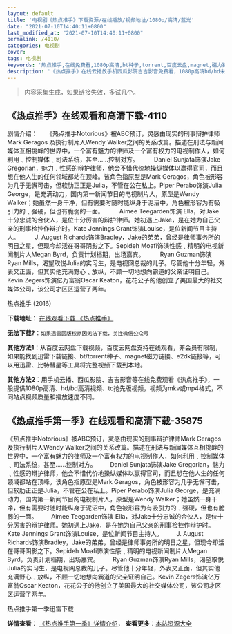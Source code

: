 ```yaml
---
layout: default
title: '电视剧《热点推手》下载资源/在线播放/视频地址/1080p/高清/蓝光'
date: "2021-07-10T14:40:11+0800"
last_modified_at: "2021-07-10T14:40:11+0800"
permalink: /4110/
categories: 电视剧
cover:
tags: 电视剧
keywords: '热点推手,在线免费看,1080p高清,bt种子,torrent,百度云盘,magnet,磁力链,迅雷下载资源'
description: '《热点推手》在线云播放手机西瓜影院吉吉影音免费看，1080p高清bd/hd未删减完整版和tc抢先枪版，mkv/mp4格式，附带bt/torrent种子、magnet/磁力链、百度云盘、网盘资源迅雷下载链接'
---
```


>内容采集生成，如果链接失效，多试几个。


## 《热点推手》在线观看和高清下载-4110

剧情介绍：　　《热点推手Notorious》被ABC预订，灵感由现实的刑事辩护律师Mark Geragos 及执行制片人Wendy Walker之间的关系改篇。描述在刑法与新闻媒体互相挑衅的世界中，一个富有魅力的律师及一个富有权力的电视制作人，如何利用﹑控制媒体﹑司法系统，甚至……控制对方。  　　Daniel Sunjata饰演Jake Gregorian，魅力﹑性感的辩护律师，他会不惜代价地操纵媒体以赢得官司，而且想在他人生的任何领域都站在顶峰。该角色指原型是Mark Geragos，角色被形容为几乎无懈可击，但软肋正正是Julia，不管在公在私上。Piper Perabo饰演Julia George，是充满动力，国内第一新闻节目的电视制片人，原型是Wendy Walker；她虽然一身干净，但有需要时随时能纵身于泥沼中，角色被形容为有吸引力的﹑强硬，但也有脆弱的一面。  　　Aimee Teegarden饰演 Ella，对Jake十分忠诚的合伙人，是位十分厉害的辩护律师。她初遇上Jake，是在她为自己父亲的刑事检控作辩护时。Kate Jennings Grant饰演Louise，是位新闻节目主持人。  　　J. August Richards饰演Bradley，Jake的弟弟，曾经是律师事务所的明日之星，但现今却活在哥哥阴影之下。Sepideh Moafi饰演性感﹑精明的电视新闻制片人Megan Byrd，负责计划档期，出场嘉宾。  　　Ryan Guzman饰演Ryan Mills，渴望取悦Julia的实习生，是电视网总裁的儿子。尽管他十分年轻，外表又正面，但其实他充满野心﹑放纵，不顾一切地想向霸道的父亲证明自己。Kevin Zegers饰演亿万富翁Oscar Keaton，花花公子的他创立了美国最大的社交媒体公司，该公司才区区运营了两年。


热点推手 (2016)

**下载地址**： [在线观看下载 《热点推手》](https://www.btbtdy.me/btdy/dy7050.html) 


**无法下载?**：`如果迅雷因版权原因无法下载，关注微信公众号 `

**其他方法1**：从百度云网盘下载视频，百度云网盘支持在线观看，非会员有限制，如果能找到迅雷下载链接、bt/torrent种子、magnet磁力链接、e2dk链接等，可以用迅雷、比特彗星等工具将完整视频下载到本地。

**其他方法2**：用手机云播、西瓜影院、吉吉影音等在线免费观看《热点推手》，一般提供1080p高清、hd/bd高清视频、tc抢先版视频，视频为mkv或mp4格式，不同站点视频质量和播放速度不同。


## 《热点推手第一季》在线观看和高清下载-35875

《热点推手Notorious》被ABC预订，灵感由现实的刑事辩护律师Mark Geragos 及执行制片人Wendy Walker之间的关系改篇。描述在刑法与新闻媒体互相挑衅的世界中，一个富有魅力的律师及一个富有权力的电视制作人，如何利用﹑控制媒体﹑司法系统，甚至……控制对方。 　　Daniel Sunjata饰演Jake Gregorian，魅力﹑性感的辩护律师，他会不惜代价地操纵媒体以赢得官司，而且想在他人生的任何领域都站在顶峰。该角色指原型是Mark Geragos，角色被形容为几乎无懈可击，但软肋正正是Julia，不管在公在私上。Piper Perabo饰演Julia George，是充满动力，国内第一新闻节目的电视制片人，原型是Wendy Walker；她虽然一身干净，但有需要时随时能纵身于泥沼中，角色被形容为有吸引力的﹑强硬，但也有脆弱的一面。 　　Aimee Teegarden饰演 Ella，对Jake十分忠诚的合伙人，是位十分厉害的辩护律师。她初遇上Jake，是在她为自己父亲的刑事检控作辩护时。Kate Jennings Grant饰演Louise，是位新闻节目主持人。 　　J. August Richards饰演Bradley，Jake的弟弟，曾经是律师事务所的明日之星，但现今却活在哥哥阴影之下。Sepideh Moafi饰演性感﹑精明的电视新闻制片人Megan Byrd，负责计划档期，出场嘉宾。 　　Ryan Guzman饰演Ryan Mills，渴望取悦Julia的实习生，是电视网总裁的儿子。尽管他十分年轻，外表又正面，但其实他充满野心﹑放纵，不顾一切地想向霸道的父亲证明自己。Kevin Zegers饰演亿万富翁Oscar Keaton，花花公子的他创立了美国最大的社交媒体公司，该公司才区区运营了两年。


热点推手第一季迅雷下载

**详情查看**： [《热点推手第一季》详情介绍](/movie/35875/)， **查看更多**：[本站资源大全](/movie/t/all/)

